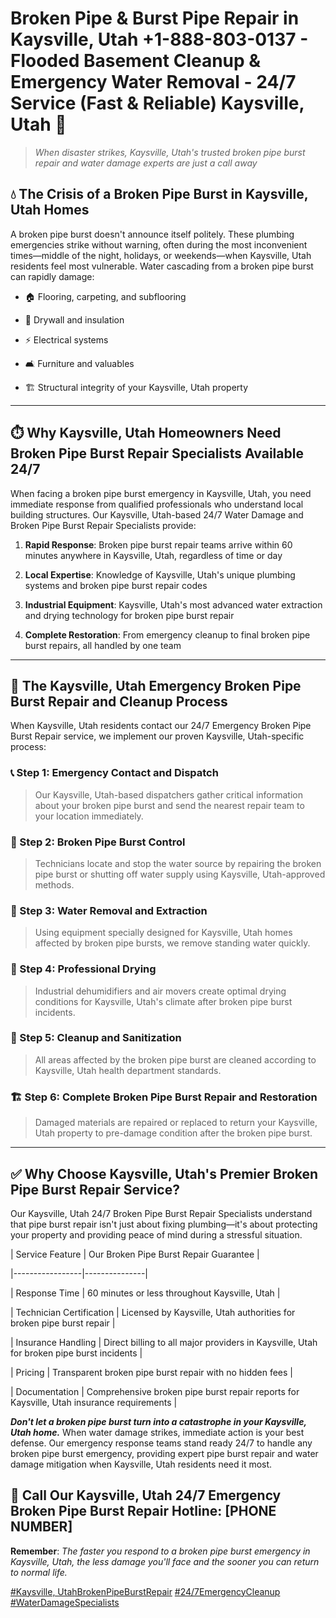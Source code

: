 # Broken Pipe & Burst Pipe Repair in Kaysville, Utah +1-888-803-0137 - Flooded Basement Cleanup & Emergency Water Removal - 24/7 Service (Fast & Reliable) Kaysville, Utah 🚨

> *When disaster strikes, Kaysville, Utah's trusted broken pipe burst repair and water damage experts are just a call away*

## 💧 The Crisis of a Broken Pipe Burst in Kaysville, Utah Homes

A broken pipe burst doesn't announce itself politely. These plumbing emergencies strike without warning, often during the most inconvenient times—middle of the night, holidays, or weekends—when Kaysville, Utah residents feel most vulnerable. Water cascading from a broken pipe burst can rapidly damage:

* 🏠 Flooring, carpeting, and subflooring
* 🧱 Drywall and insulation
* ⚡ Electrical systems
* 🛋️ Furniture and valuables
* 🏗️ Structural integrity of your Kaysville, Utah property

---

## ⏱️ Why Kaysville, Utah Homeowners Need Broken Pipe Burst Repair Specialists Available 24/7

When facing a broken pipe burst emergency in Kaysville, Utah, you need immediate response from qualified professionals who understand local building structures. Our Kaysville, Utah-based 24/7 Water Damage and Broken Pipe Burst Repair Specialists provide:

1. **Rapid Response**: Broken pipe burst repair teams arrive within 60 minutes anywhere in Kaysville, Utah, regardless of time or day
2. **Local Expertise**: Knowledge of Kaysville, Utah's unique plumbing systems and broken pipe burst repair codes
3. **Industrial Equipment**: Kaysville, Utah's most advanced water extraction and drying technology for broken pipe burst repair
4. **Complete Restoration**: From emergency cleanup to final broken pipe burst repairs, all handled by one team

---

## 🔧 The Kaysville, Utah Emergency Broken Pipe Burst Repair and Cleanup Process

When Kaysville, Utah residents contact our 24/7 Emergency Broken Pipe Burst Repair service, we implement our proven Kaysville, Utah-specific process:

### 📞 Step 1: Emergency Contact and Dispatch
> Our Kaysville, Utah-based dispatchers gather critical information about your broken pipe burst and send the nearest repair team to your location immediately.

### 🚿 Step 2: Broken Pipe Burst Control
> Technicians locate and stop the water source by repairing the broken pipe burst or shutting off water supply using Kaysville, Utah-approved methods.

### 🌊 Step 3: Water Removal and Extraction
> Using equipment specially designed for Kaysville, Utah homes affected by broken pipe bursts, we remove standing water quickly.

### 💨 Step 4: Professional Drying
> Industrial dehumidifiers and air movers create optimal drying conditions for Kaysville, Utah's climate after broken pipe burst incidents.

### 🧼 Step 5: Cleanup and Sanitization
> All areas affected by the broken pipe burst are cleaned according to Kaysville, Utah health department standards.

### 🏗️ Step 6: Complete Broken Pipe Burst Repair and Restoration
> Damaged materials are repaired or replaced to return your Kaysville, Utah property to pre-damage condition after the broken pipe burst.

---

## ✅ Why Choose Kaysville, Utah's Premier Broken Pipe Burst Repair Service?

Our Kaysville, Utah 24/7 Broken Pipe Burst Repair Specialists understand that pipe burst repair isn't just about fixing plumbing—it's about protecting your property and providing peace of mind during a stressful situation.

| Service Feature | Our Broken Pipe Burst Repair Guarantee |
|-----------------|---------------|
| Response Time | 60 minutes or less throughout Kaysville, Utah |
| Technician Certification | Licensed by Kaysville, Utah authorities for broken pipe burst repair |
| Insurance Handling | Direct billing to all major providers in Kaysville, Utah for broken pipe burst incidents |
| Pricing | Transparent broken pipe burst repair with no hidden fees |
| Documentation | Comprehensive broken pipe burst repair reports for Kaysville, Utah insurance requirements |

***Don't let a broken pipe burst turn into a catastrophe in your Kaysville, Utah home.*** When water damage strikes, immediate action is your best defense. Our emergency response teams stand ready 24/7 to handle any broken pipe burst emergency, providing expert pipe burst repair and water damage mitigation when Kaysville, Utah residents need it most.

## 📱 Call Our Kaysville, Utah 24/7 Emergency Broken Pipe Burst Repair Hotline: [PHONE NUMBER]

**Remember**: *The faster you respond to a broken pipe burst emergency in Kaysville, Utah, the less damage you'll face and the sooner you can return to normal life.*

[#Kaysville, UtahBrokenPipeBurstRepair](#) [#24/7EmergencyCleanup](#) [#WaterDamageSpecialists](#)